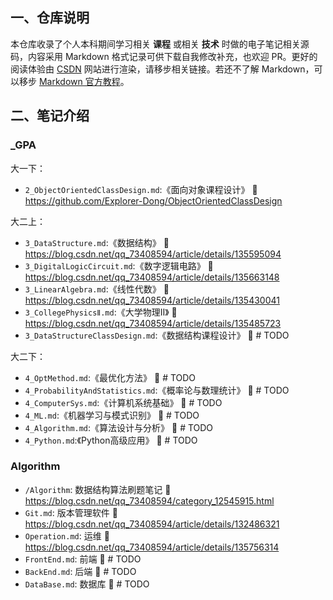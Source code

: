 ## 一、仓库说明

本仓库收录了个人本科期间学习相关 **课程** 或相关 **技术** 时做的电子笔记相关源码，内容采用 Markdown 格式记录可供下载自我修改补充，也欢迎 PR。更好的阅读体验由 [CSDN](https://blog.csdn.net/qq_73408594) 网站进行渲染，请移步相关链接。若还不了解 Markdown，可以移步 [Markdown 官方教程](https://markdown.com.cn/)。

## 二、笔记介绍

### _GPA

大一下：

- `2_ObjectOrientedClassDesign.md`:《面向对象课程设计》 :link: ​<https://github.com/Explorer-Dong/ObjectOrientedClassDesign>

大二上：

- `3_DataStructure.md`:《数据结构》 :link: <https://blog.csdn.net/qq_73408594/article/details/135595094>
- `3_DigitalLogicCircuit.md`:《数字逻辑电路》 :link: ​<https://blog.csdn.net/qq_73408594/article/details/135663148>
- `3_LinearAlgebra.md`:《线性代数》 :link: <https://blog.csdn.net/qq_73408594/article/details/135430041>
- `3_CollegePhysicsⅡ.md`:《大学物理Ⅱ》 :link: <https://blog.csdn.net/qq_73408594/article/details/135485723>
- `3_DataStructureClassDesign.md`:《数据结构课程设计》 :link: ​# TODO

大二下：

- `4_OptMethod.md`:《最优化方法》 :link: # TODO
- `4_ProbabilityAndStatistics.md`:《概率论与数理统计》 :link: ​# TODO
- `4_ComputerSys.md`:《计算机系统基础》 :link: ​# TODO
- `4_ML.md`:《机器学习与模式识别》 :link: # TODO
- `4_Algorithm.md`:《算法设计与分析》 :link: ​# TODO
- `4_Python.md`:《Python高级应用》 :link: ​# TODO

### Algorithm

- `/Algorithm`: 数据结构算法刷题笔记 :link: ​<https://blog.csdn.net/qq_73408594/category_12545915.html>
- `Git.md`: 版本管理软件 :link: ​<https://blog.csdn.net/qq_73408594/article/details/132486321>
- `Operation.md`: 运维 :link: <https://blog.csdn.net/qq_73408594/article/details/135756314>
- `FrontEnd.md`: 前端 :link: # TODO
- `BackEnd.md`: 后端 :link: # TODO
- `DataBase.md`: 数据库 :link: # TODO

